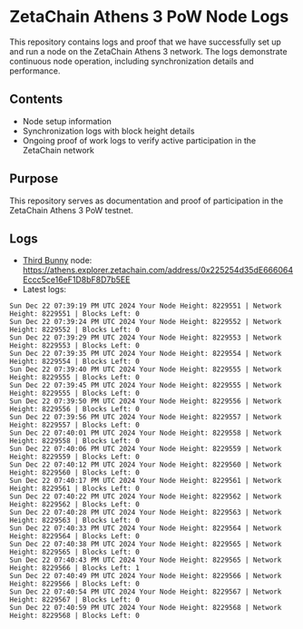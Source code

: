 # ZetaChain Athens 3 PoW Node Logs
This repository contains logs and proof that we have successfully set up and run a node on the ZetaChain Athens 3 network. The logs demonstrate continuous node operation, including synchronization details and performance.

## Contents
- Node setup information
- Synchronization logs with block height details
- Ongoing proof of work logs to verify active participation in the ZetaChain network

## Purpose
This repository serves as documentation and proof of participation in the ZetaChain Athens 3 PoW testnet.

## Logs

- [Third Bunny](https://thirdbunny.xyz/) node: https://athens.explorer.zetachain.com/address/0x225254d35dE666064Eccc5ce16eF1D8bF8D7b5EE
- Latest logs:
```
Sun Dec 22 07:39:19 PM UTC 2024 Your Node Height: 8229551 | Network Height: 8229551 | Blocks Left: 0
Sun Dec 22 07:39:24 PM UTC 2024 Your Node Height: 8229552 | Network Height: 8229552 | Blocks Left: 0
Sun Dec 22 07:39:29 PM UTC 2024 Your Node Height: 8229553 | Network Height: 8229553 | Blocks Left: 0
Sun Dec 22 07:39:35 PM UTC 2024 Your Node Height: 8229554 | Network Height: 8229554 | Blocks Left: 0
Sun Dec 22 07:39:40 PM UTC 2024 Your Node Height: 8229555 | Network Height: 8229555 | Blocks Left: 0
Sun Dec 22 07:39:45 PM UTC 2024 Your Node Height: 8229555 | Network Height: 8229555 | Blocks Left: 0
Sun Dec 22 07:39:50 PM UTC 2024 Your Node Height: 8229556 | Network Height: 8229556 | Blocks Left: 0
Sun Dec 22 07:39:56 PM UTC 2024 Your Node Height: 8229557 | Network Height: 8229557 | Blocks Left: 0
Sun Dec 22 07:40:01 PM UTC 2024 Your Node Height: 8229558 | Network Height: 8229558 | Blocks Left: 0
Sun Dec 22 07:40:06 PM UTC 2024 Your Node Height: 8229559 | Network Height: 8229559 | Blocks Left: 0
Sun Dec 22 07:40:12 PM UTC 2024 Your Node Height: 8229560 | Network Height: 8229560 | Blocks Left: 0
Sun Dec 22 07:40:17 PM UTC 2024 Your Node Height: 8229561 | Network Height: 8229561 | Blocks Left: 0
Sun Dec 22 07:40:22 PM UTC 2024 Your Node Height: 8229562 | Network Height: 8229562 | Blocks Left: 0
Sun Dec 22 07:40:28 PM UTC 2024 Your Node Height: 8229563 | Network Height: 8229563 | Blocks Left: 0
Sun Dec 22 07:40:33 PM UTC 2024 Your Node Height: 8229564 | Network Height: 8229564 | Blocks Left: 0
Sun Dec 22 07:40:38 PM UTC 2024 Your Node Height: 8229565 | Network Height: 8229565 | Blocks Left: 0
Sun Dec 22 07:40:43 PM UTC 2024 Your Node Height: 8229565 | Network Height: 8229566 | Blocks Left: 1
Sun Dec 22 07:40:49 PM UTC 2024 Your Node Height: 8229566 | Network Height: 8229566 | Blocks Left: 0
Sun Dec 22 07:40:54 PM UTC 2024 Your Node Height: 8229567 | Network Height: 8229567 | Blocks Left: 0
Sun Dec 22 07:40:59 PM UTC 2024 Your Node Height: 8229568 | Network Height: 8229568 | Blocks Left: 0
```

